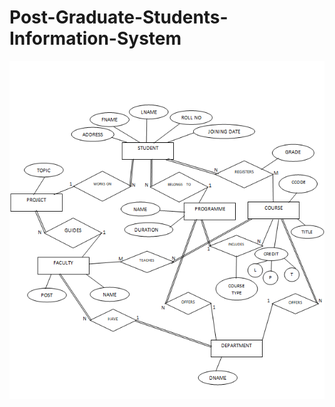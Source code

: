 # Post-Graduate-Students-Information-System
![ER DIAGRAM](https://github.com/PrinceRajRoy/Post-Graduate-Students-Information-System/blob/master/ER%20Diagram.png)
